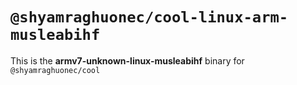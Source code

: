 # `@shyamraghuonec/cool-linux-arm-musleabihf`

This is the **armv7-unknown-linux-musleabihf** binary for `@shyamraghuonec/cool`
